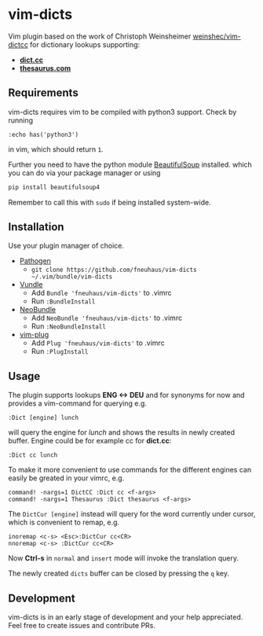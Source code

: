 # vim-dicts
Vim plugin based on the work of Christoph Weinsheimer
[weinshec/vim-dictcc](https://github.com/weinshec/vim-dictcc) for dictionary lookups supporting:
* [**dict.cc**](https://dict.cc)
* [**thesaurus.com**](http://thesaurus.com)

## Requirements
vim-dicts requires vim to be compiled with python3 support. Check by running
```vim
:echo has('python3')
```
in vim, which should return `1`.

Further you need to have the python module
[BeautifulSoup](https://www.crummy.com/software/BeautifulSoup/) installed. which you can do via
your package manager or using
```sh
pip install beautifulsoup4
```
Remember to call this with `sudo` if being installed system-wide.

## Installation

Use your plugin manager of choice.

- [Pathogen](https://github.com/tpope/vim-pathogen)
  - `git clone https://github.com/fneuhaus/vim-dicts ~/.vim/bundle/vim-dicts`
- [Vundle](https://github.com/gmarik/vundle)
  - Add `Bundle 'fneuhaus/vim-dicts'` to .vimrc
  - Run `:BundleInstall`
- [NeoBundle](https://github.com/Shougo/neobundle.vim)
  - Add `NeoBundle 'fneuhaus/vim-dicts'` to .vimrc
  - Run `:NeoBundleInstall`
- [vim-plug](https://github.com/junegunn/vim-plug)
  - Add `Plug 'fneuhaus/vim-dicts'` to .vimrc
  - Run `:PlugInstall`

## Usage
The plugin supports lookups **ENG <-> DEU** and for synonyms for now and provides a vim-command for
querying e.g.
```vim
:Dict [engine] lunch
```
will query the engine for *lunch* and shows the results in newly created buffer.
Engine could be for example cc for **dict.cc**:
```vim
:Dict cc lunch
```

To make it more convenient to use commands for the different engines can easily be greated in your
vimrc, e.g.
```vim
command! -nargs=1 DictCC :Dict cc <f-args>
command! -nargs=1 Thesaurus :Dict thesaurus <f-args>
```

The `DictCur [engine]` instead will query for the word currently under cursor, which is convenient to remap, e.g.
```vim
inoremap <c-s> <Esc>:DictCur cc<CR>
nnoremap <c-s> :DictCur cc<CR>
```
Now **Ctrl-s** in `normal` and `insert` mode will invoke the translation query.

The newly created `dicts` buffer can be closed by pressing the `q` key.

## Development
vim-dicts is in an early stage of development and your help appreciated. Feel free to create issues and contribute PRs.
